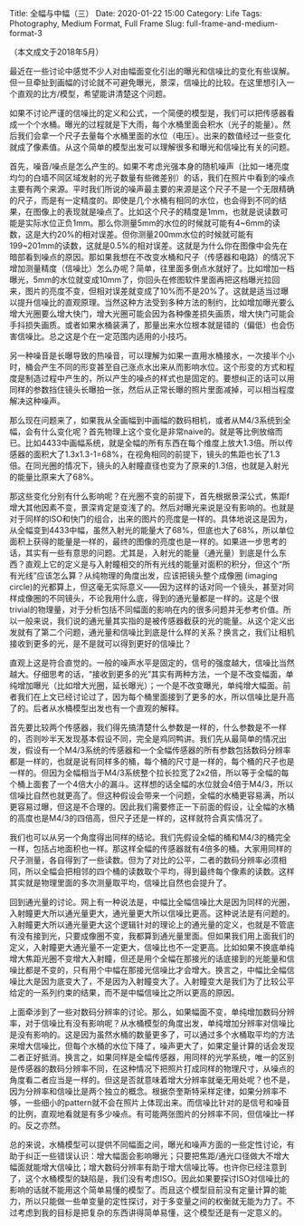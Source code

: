 Title: 全幅与中幅（三）
Date: 2020-01-22 15:00
Category: Life
Tags: Photography, Medium Format, Full Frame
Slug: full-frame-and-medium-format-3

（本文成文于2018年5月）

最近在一些讨论中感觉不少人对由幅面变化引出的曝光和信噪比的变化有些误解。但一旦牵扯到画幅的讨论就不可避免曝光，景深，信噪比的比较。在这里想引入一个直观的比方/模型，希望能讲清楚这个问题。

如果不讨论严谨的信噪比的定义和公式，一个简便的模型是，我们可以把传感器看成一个个水桶。曝光的过程就是下大雨，每个水桶里面会积水（光子的能量）。然后我们会拿一个尺子去量每个水桶里面的水位（电压）。出来的数值经过一些变化就成了像素值。从这个简单的模型出发可以理解很多和曝光和信噪比有关的问题。

首先，噪音/噪点是怎么产生的。如果不考虑光强本身的随机噪声（比如一堵亮度均匀的白墙不同区域发射的光子数量有些微差别）的话，我们在照片中看到的噪点主要有两个来源。平时我们所说的噪声最主要的来源是这个尺子不是一个无限精确的尺子，而是有一定精度的。即使是几个水桶有相同的水位，也会得到不同的结果，在图像上的表现就是噪点了。比如这个尺子的精度是1mm，也就是说读数可能是实际水位正负1mm。那么你测量5mm的水位的时候就可能有4~6mm的读数，这是大约20%的相对误差。但你测量200mm水位的时候就可能有199~201mm的读数，这就是0.5%的相对误差。这就是为什么你在图像中会先在暗部看到噪点的原因。那如果我想在不改变水桶和尺子（传感器和电路）的情况下增加测量精度（信噪比）怎么办呢？简单，往里面多倒点水就好了。比如增加一档曝光，5mm的水位就变成10mm了，你回头在修图软件里面再把这档曝光拉回来，图片的亮度不变，但相对误差就变成了10%而不是20%了。这就是适当过曝以提升信噪比的直观原理。当然这种方法受到多种方法的制约，比如增加曝光要么增大光圈要么增大快门，增大光圈可能会因为各种像差损失画质，增大快门可能会手抖损失画质。或者如果水桶装满了，那量出来水位根本就是错的（偏低）也会伤害信噪比。总之这是个在一定范围内适用的小技巧。

另一种噪音是长曝导致的热噪音，可以理解为如果一直用水桶接水，一次接半个小时，桶会产生不同的形变甚至自己涨点水出来从而影响水位。这个形变的方式和程度是制造过程中产生的，所以产生的噪点的样式也是固定的。要想纠正的话可以用同样的参数挡住镜头长曝拍一张，然后从正常长曝的照片里面减掉，可以相当程度解决这种噪声。

那么现在问题来了，如果我从全画幅到中画幅的数码相机，或者从M4/3系统到全幅，会有什么变化呢？首先物理上这个变化是非常naive的。就是等比例放缩而已。比如4433中画幅系统，就是全幅的所有东西在每个维度上放大1.3倍。所以传感器的面积大了1.3x1.3-1=68%，在视角相同的前提下，镜头的焦距也长了1.3倍。在同光圈的情况下，镜头的入射瞳直径也变为了原来的1.3倍，也就是入射光的能量比原来大了68%。

那这些变化分别有什么影响呢？在光圈不变的前提下，首先根据景深公式，焦距f增大其他因素不变，景深肯定是变浅了的。然后对曝光来说是没有影响的。也就是对于同样的ISO和快门的组合，出来的图片的亮度是一样的。具体地说这是因为，从全幅变到4433中幅，虽然入射光的能量大了68%，但底也大了68%，所以单位面积上获得的能量是一样的，最终的图像的亮度也是一样的。如果进一步思考的话，其实有一些有意思的问题。尤其是，入射光的能量（通光量）到底是什么东西？直观上它的定义是与入射瞳相交的所有光线的能量对面积的积分，但这个“所有光线”应该怎么算？从纯物理的角度出发，应该把镜头整个成像圈 (imaging circle)的光都算上，但这毫无实际意义——因为这样的话对同一个镜头，甚至对同样成像圈的不同镜头，不论我用什么底，得到的通光量都是一样的。这是个很trivial的物理量，对于分析包括不同幅面的影响在内的很多问题并无参考价值。所以一般来说，我们说的通光量其实指的是被传感器截获的光的能量。从这个定义出发就有了第二个问题，通光量和信噪比到底是什么样的关系？换言之，我们让相机接收到更多的光，是不是就可以得到更好的信噪比？

直观上这是符合直觉的。一般的噪声水平是固定的，信号的强度越大，信噪比当然越大。仔细思考的话，“接收到更多的光”其实有两种方法，一个是不改变幅面，单纯增加曝光（比如增大光圈，延长曝光）；一个是不改变曝光，单纯增大幅面。前者我们在上文已经讨论过了，因为每个桶里面接到了更多的水，所以信噪比是升高了的。后者从水桶模型出发也有一个直观的解释。

首先要比较两个传感器，我们得先搞清楚什么参数是一样的，什么参数是不一样的，否则吵半天发现基本假设不同，完全是鸡同鸭讲。我们先从最简单的情况出发，假设有一个M4/3系统的传感器和一个全幅传感器的所有参数包括数码分辨率都是一样的，也就是说有同样多的桶，每个桶的尺寸是一样的，每个桶的尺子也是一样的。但因为全幅相当于M4/3系统整个拉长拉宽了2x2倍，所以等于全幅的每个桶上面套了一个4倍大小的漏斗。这样想的话全幅的水位就会4倍于M4/3，所以信噪比自然也就更高了。但这种假设会带来一个问题，全幅的水桶更容易满，所以更容易过曝，但这是不合理的。因此我们需要修正一下前面的假设，让全幅的水桶的高度也是M4/3的四倍高，但尺子还是一样的，这样就符合真实情况了。

我们也可以从另一个角度得出同样的结论。我们先假设全幅的桶和M4/3的桶完全一样，包括占地面积也一样。那这样全幅的传感器就有4倍多的桶。大家用同样的尺子测量，各自得到了一些读数。但为了对比的公平，二者的数码分辨率必须相同，所以全幅会把相邻的四个桶的读数取个平均，得到最终每个像素的读数。这样其实就是物理里面的多次测量取平均，信噪比自然也会提升了。

回到通光量的讨论。网上有一种说法是，中幅比全幅信噪比大是因为同样的光圈，入射瞳更大所以通光量更大，通光量更大所以信噪比更高。这种说法是有问题的。入射瞳更大所以通光量更大这个逻辑针对的理论上的通光量的定义，也就是不管底有没有接到光，只要成像圈不变，我都算到通光量里面。但如果我们用上面我们的定义，入射瞳更大通光量不一定更大，信噪比也不一定更高。比如如果不换底单纯增大焦距光圈不变增大入射瞳，但还是用个全幅在那接光的话底接到的光能量和信噪比都是不变的，只有用个中幅在那接光信噪比才会增大。换言之，中幅比全幅信噪比大是因为底变大了，不是因为入射瞳变大了。入射瞳变大是我们为了比较公平给定的一系列约束的结果，而不是中幅信噪比之所以更高的原因。

上面牵涉到了一些对数码分辨率的讨论。那么，如果幅面不变，单纯增加数码分辨率，对于信噪比有没有影响呢？从水桶模型的角度出发，单纯增加分辨率对信噪比是没有影响的。这是因为虽然水桶的数量更多了，可以通过多个水桶取平均的方法来增大信噪比，但每个水桶的水位下降了，噪声更大了，如果定量计算的话会发现二者正好抵消。换言之，如果同样是全幅传感器，用同样的光学系统，唯一的区别是传感器的数码分辨率不同，在这种情况下把照片打成同样的物理尺寸，从噪点的角度看二者应当是一样的。但这是否就意味着增大分辨率就毫无用处呢？也不是，因为分辨率和信噪比是两个独立的概念。根据奈奎斯特采样定律，如果分辨率不够，一些细小的pattern就不会在照片上体现出来。而信噪比针对的是信号和噪音的比例，直观地看就是有多少噪点。有可能两张图片的分辨率不同，但信噪比一样的。反之亦然。

总的来说，水桶模型可以提供不同幅面之间，曝光和噪声方面的一些定性讨论，有助于纠正一些错误认识：增大幅面会影响曝光；只要把焦距/通光口径做大不增大幅面就能增大信噪比；增大数码分辨率有助于增大信噪比等。也许你已经注意到了，这个水桶模型的缺陷是，我们没有考虑ISO。因此如果要探讨ISO对信噪比的影响的话就不能用这个简单易懂的模型了。而且这个模型目前没有定量计算的能力，所以只能做一些单变量的定性探讨，对于多变量之间的权衡就无能为力了。不过考虑到我的目标是把复杂的东西讲得简单易懂，这个模型还是有一定意义的。